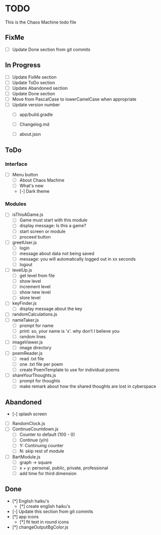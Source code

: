 # TODO
This is the Chaos Machine todo file

## FixMe
- [ ] Update Done section from git commits

## In Progress
- [ ] Update FixMe section
- [ ] Update ToDo section
- [ ] Update Abandoned section
- [ ] Update Done section
- [ ] Move from PascalCase to lowerCamelCase when appropriate
- [ ] Update version number
    - [ ] app/build.gradle
    - [ ] Changelog.md
    - [ ] about.json


## ToDo
### Interface
- [ ] Menu button
    - [ ] About Chaos Machine
    - [ ] What's new
    - [-] Dark theme
### Modules
- [ ] isThisAGame.js
    - [ ] Game must start with this module
    - [ ] display message: Is this a game?
    - [ ] start screen or module
    - [ ] proceed button
- [ ] greetUser.js
    - [ ] login
    - [ ] message about data not being saved
    - [ ] message: you will automatically logged out in xx seconds
    - [ ] logout
- [ ] levelUp.js
    - [ ] get level from file
    - [ ] show level
    - [ ] increment level
    - [ ] show new level
    - [ ] store level
- [ ] keyFinder.js
    - [ ] display message about the key
- [ ] randomCalculations.js
- [ ] nameTaker.js
    - [ ] prompt for name
    - [ ] print: so, your name is 'x'. why don't I believe you
    - [ ] random lines
- [ ] imageViewer.js
    - [ ] image directory
- [ ] poemReader.js
    - [ ] read .txt file
    - [ ] one .txt file per poem
    - [ ] create PoemTemplate to use for individual poems
- [ ] shareYourThoughts.js
    - [ ] prompt for thoughts
    - [ ] make remark about how the shared thoughts are lost in cyberspace

## Abandoned
- [-] splash screen
- [ ] RandomClock.js
- [ ] ContinueCountdown.js
    - [ ] Counter to default (100 - 0)
    - [ ] Continue (y/n)
    - [ ] Y: Continuing counter
    - [ ] N: skip rest of module
- [ ] BartModule.js
    - [ ] graph -> square
    - [ ] x + y: personal, public, private, professional
    - [ ] add time for third dimension

## Done
- [*] English haiku's
    - [*] create english haiku's
- [-] Update this section from git commits
- [*] app icons
  - [*] fit text in round icons
- [*] changeOutputBgColor.js
